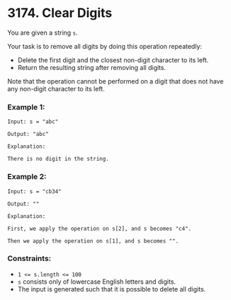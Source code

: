 # 3174. Clear Digits

You are given a string `s`.

Your task is to remove all digits by doing this operation repeatedly:

- Delete the first digit and the closest non-digit character to its left.
- Return the resulting string after removing all digits.

Note that the operation cannot be performed on a digit that does not have any non-digit character to its left.

### Example 1:

```
Input: s = "abc"

Output: "abc"

Explanation:

There is no digit in the string.

```

### Example 2:

```
Input: s = "cb34"

Output: ""

Explanation:

First, we apply the operation on s[2], and s becomes "c4".

Then we apply the operation on s[1], and s becomes "".
```

### Constraints:

- `1 <= s.length <= 100`
- `s` consists only of lowercase English letters and digits.
- The input is generated such that it is possible to delete all digits.

